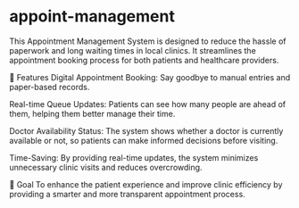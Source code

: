# appoint-management
This Appointment Management System is designed to reduce the hassle of paperwork and long waiting times in local clinics. It streamlines the appointment booking process for both patients and healthcare providers.

🚀 Features
Digital Appointment Booking: Say goodbye to manual entries and paper-based records.

Real-time Queue Updates: Patients can see how many people are ahead of them, helping them better manage their time.

Doctor Availability Status: The system shows whether a doctor is currently available or not, so patients can make informed decisions before visiting.

Time-Saving: By providing real-time updates, the system minimizes unnecessary clinic visits and reduces overcrowding.

🎯 Goal
To enhance the patient experience and improve clinic efficiency by providing a smarter and more transparent appointment process.

